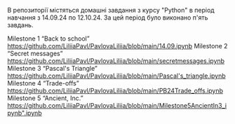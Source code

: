 В репозиторії містяться домашні завдання з курсу "Python" в період навчання з 14.09.24 по 12.10.24.
За цей період було виконано п'ять завдань.

Milestone 1 “Back to school”
    https://github.com/LiliiaPavl/PavlovaLiliia/blob/main/14.09.ipynb
Milestone 2 “Secret messages”
    https://github.com/LiliiaPavl/PavlovaLiliia/blob/main/secretmessages.ipynb
Milestone 3 “Pascal's Triangle”
    https://github.com/LiliiaPavl/PavlovaLiliia/blob/main/Pascal's_triangle.ipynb
Milestone 4 “Trade-offs”
    https://github.com/LiliiaPavl/PavlovaLiliia/blob/main/PB24Trade_offs.ipynb  
Milestone 5 “Ancient, Inc.”
    https://github.com/LiliiaPavl/PavlovaLiliia/blob/main/Milestone5AncientIn3_ipynb".ipynb
